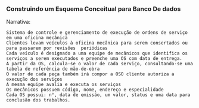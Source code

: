 ### Construindo um Esquema Conceitual para Banco De dados
Narrativa:

    Sistema de controle e gerenciamento de execução de ordens de serviço em uma oficina mecânica
    Clientes levam veículos à oficina mecânica para serem consertados ou para passarem por revisões  periódicas
    Cada veículo é designado a uma equipe de mecânicos que identifica os serviços a serem executados e preenche uma OS com data de entrega.
    A partir da OS, calcula-se o valor de cada serviço, consultando-se uma tabela de referência de mão-de-obra
    O valor de cada peça também irá compor a OSO cliente autoriza a execução dos serviços
    A mesma equipe avalia e executa os serviços
    Os mecânicos possuem código, nome, endereço e especialidade
    Cada OS possui: n°, data de emissão, um valor, status e uma data para conclusão dos trabalhos.
